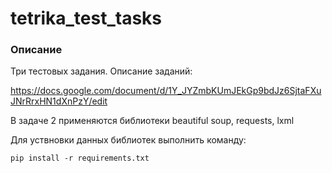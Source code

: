 # tetrika_test_tasks

<h3>Описание</h3>

Три тестовых задания. Описание заданий:<br>

https://docs.google.com/document/d/1Y_JYZmbKUmJEkGp9bdJz6SjtaFXuJNrRrxHN1dXnPzY/edit

В задаче 2 применяются библиотеки beautiful soup, requests, lxml

Для уствновки данных библиотек выполнить команду:

```
pip install -r requirements.txt
```
